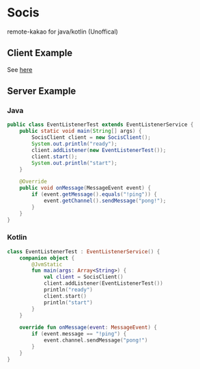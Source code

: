 # Socis
remote-kakao for java/kotlin (Unoffical)

## Client Example
See [here](https://github.com/remote-kakao/core-client/releases)

## Server Example
### Java
```java
public class EventListenerTest extends EventListenerService {
    public static void main(String[] args) {
        SocisClient client = new SocisClient();
        System.out.println("ready");
        client.addListener(new EventListenerTest());
        client.start();
        System.out.println("start");
    }

    @Override
    public void onMessage(MessageEvent event) {
        if (event.getMessage().equals("!ping")) {
            event.getChannel().sendMessage("pong!");
        }
    }
}
```

### Kotlin
```kotlin
class EventListenerTest : EventListenerService() {
    companion object {
        @JvmStatic
        fun main(args: Array<String>) {
            val client = SocisClient()
            client.addListener(EventListenerTest())
            println("ready")
            client.start()
            println("start")
        }
    }

    override fun onMessage(event: MessageEvent) {
        if (event.message == "!ping") {
            event.channel.sendMessage("pong!")
        }
    }
}
```
